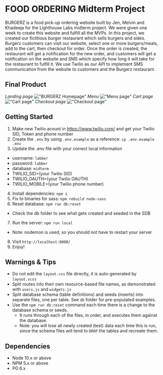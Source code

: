 # FOOD ORDERING Midterm Project
BURGERZ is a food pick-up ordering website built by Jen, Melvin and Khadeeja for the Lighthouse Labs midterm project.
We were given one week to create this website and fulfill all the MVPs.
In this project, we created our fictitious burger restaurant which sells burgers and sides.
Burgerz customers can visit our website, select one or more burgers/meals, add to the cart, then checkout for order.
Once the order is created, the restaurant will get a notification for the new order, and customers will get a notification on the website and SMS which specify how long it will take for the restaurant to fulfill it.
We use Twilio as our API to implement SMS communication from the website to customers and the Burgerz restaurant.
## Final Product
*Landing page*
!["BURGERZ Homepage"]()
*Menu*
!["Menu page"]()
*Cart page*
!["Cart page"]()
*Checkout page*
!["Checkout page"]()
## Getting Started
1. Make new Twilio acount in https://www.twilio.com/ and get your Twilio SID, Token and phone number
2. Create the `.env` by using `.env.example` as a reference: `cp .env.example .env`
3. Update the .env file with your correct local information 
  - username: `labber` 
  - password: `labber` 
  - database: `midterm`
  - TWILIO_SID=(your Twilio SID)
  - TWILIO_OAUTH=(your Twilio OAUTH)
  - TWILIO_MOBILE=(your Twilio phone number)
4. Install dependencies: `npm i`
5. Fix to binaries for sass: `npm rebuild node-sass`
6. Reset database: `npm run db:reset`
  - Check the db folder to see what gets created and seeded in the SDB
7. Run the server: `npm run local`
  - Note: nodemon is used, so you should not have to restart your server
8. Visit `http://localhost:8080/`
9. Enjoy!
## Warnings & Tips
- Do not edit the `layout.css` file directly, it is auto-generated by `layout.scss`
- Split routes into their own resource-based file names, as demonstrated with `users.js` and `widgets.js`
- Split database schema (table definitions) and seeds (inserts) into separate files, one per table. See `db` folder for pre-populated examples. 
- Use the `npm run db:reset` command each time there is a change to the database schema or seeds. 
  - It runs through each of the files, in order, and executes them against the database. 
  - Note: you will lose all newly created (test) data each time this is run, since the schema files will tend to `DROP` the tables and recreate them.
## Dependencies
- Node 10.x or above
- NPM 5.x or above
- PG 6.x
